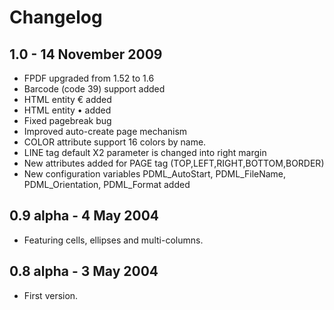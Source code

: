 # Changelog

## 1.0 - 14 November 2009
 - FPDF upgraded from 1.52 to 1.6
 - Barcode (code 39) support added
 - HTML entity &euro; added
 - HTML entity &bull; added
 - Fixed pagebreak bug
 - Improved auto-create page mechanism
 - COLOR attribute support 16 colors by name.
 - LINE tag default X2 parameter is changed into right margin
 - New attributes added for PAGE tag (TOP,LEFT,RIGHT,BOTTOM,BORDER)
 - New configuration variables PDML_AutoStart, PDML_FileName,
   PDML_Orientation, PDML_Format added

## 0.9 alpha - 4 May 2004
 - Featuring cells, ellipses and multi-columns.

## 0.8 alpha - 3 May 2004
 - First version.
